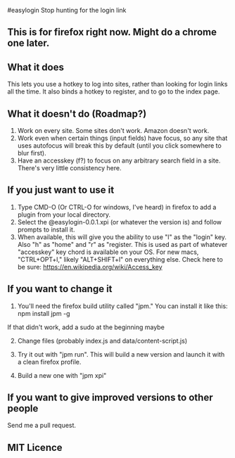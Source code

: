 #easylogin
Stop hunting for the login link

## This is for firefox right now.  Might do a chrome one later.

## What it does
This lets you use a hotkey to log into sites, rather than looking for login
links all the time. It also binds a hotkey to register, and to go to the
index page.

## What it doesn't do (Roadmap?)
1. Work on every site. Some sites don't work. Amazon doesn't work.
2. Work even when certain things (input fields) have focus, so any site
   that uses autofocus will break this by default (until you click
   somewhere to blur first).
3. Have an accesskey (f?) to focus on any arbitrary search field in a
   site. There's very little consistency here.

## If you just want to use it
1. Type CMD-O (Or CTRL-O for windows, I've heard) in firefox to add a
plugin from your local directory.
2. Select the @easylogin-0.0.1.xpi (or whatever the version is) and
   follow prompts to install it.
3. When available, this will give you the ability to use "l" as the
   "login" key. Also "h" as "home" and "r" as "register. This is used as
   part of whatever "accesskey" key chord is available on your OS. For
   new macs, "CTRL+OPT+l," likely "ALT+SHIFT+l" on everything else.
   Check here to be sure: https://en.wikipedia.org/wiki/Access_key

## If you want to change it
1. You'll need the firefox build utility called "jpm."  You can install
   it like this:
    npm install jpm -g

If that didn't work, add a sudo at the beginning maybe

2. Change files (probably index.js and data/content-script.js)

3. Try it out with "jpm run". This will build a new version and launch
   it with a clean firefox profile.

4. Build a new one with "jpm xpi"

## If you want to give improved versions to other people
Send me a pull request.

## MIT Licence
